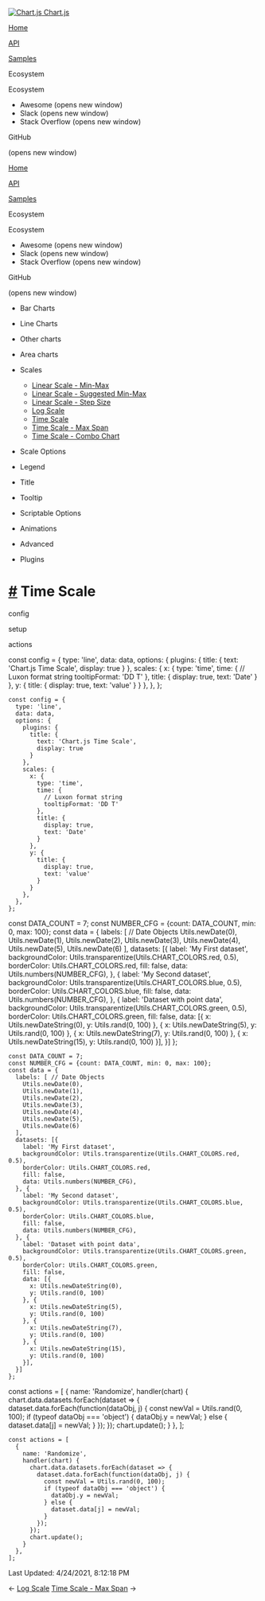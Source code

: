 <a href="/docs/3.2.0/" class="home-link router-link-active"><img src="/docs/3.2.0/favicon.ico" alt="Chart.js" class="logo" /> <span class="site-name can-hide">Chart.js</span></a>

<a href="/docs/3.2.0/" class="nav-link">Home</a>

<a href="/docs/3.2.0/api/" class="nav-link">API</a>

<a href="/docs/3.2.0/samples/" class="nav-link router-link-active">Samples</a>

<span class="title">Ecosystem</span> <span class="arrow down"></span>

<span class="title">Ecosystem</span> <span class="arrow right"></span>

-   Awesome
    <span class="sr-only">(opens new window)</span>
-   Slack
    <span class="sr-only">(opens new window)</span>
-   Stack Overflow
    <span class="sr-only">(opens new window)</span>

GitHub

<span class="sr-only">(opens new window)</span>

<a href="/docs/3.2.0/" class="nav-link">Home</a>

<a href="/docs/3.2.0/api/" class="nav-link">API</a>

<a href="/docs/3.2.0/samples/" class="nav-link router-link-active">Samples</a>

<span class="title">Ecosystem</span> <span class="arrow down"></span>

<span class="title">Ecosystem</span> <span class="arrow right"></span>

-   Awesome
    <span class="sr-only">(opens new window)</span>
-   Slack
    <span class="sr-only">(opens new window)</span>
-   Stack Overflow
    <span class="sr-only">(opens new window)</span>

GitHub

<span class="sr-only">(opens new window)</span>

-   Bar Charts <span class="arrow right"></span>

-   Line Charts <span class="arrow right"></span>

-   Other charts <span class="arrow right"></span>

-   Area charts <span class="arrow right"></span>

-   Scales <span class="arrow down"></span>

    -   <a href="/docs/3.2.0/samples/scales/linear-min-max.html" class="sidebar-link">Linear Scale - Min-Max</a>
    -   <a href="/docs/3.2.0/samples/scales/linear-min-max-suggested.html" class="sidebar-link">Linear Scale - Suggested Min-Max</a>
    -   <a href="/docs/3.2.0/samples/scales/linear-step-size.html" class="sidebar-link">Linear Scale - Step Size</a>
    -   <a href="/docs/3.2.0/samples/scales/log.html" class="sidebar-link">Log Scale</a>
    -   <a href="/docs/3.2.0/samples/scales/time-line.html" class="active sidebar-link">Time Scale</a>
    -   <a href="/docs/3.2.0/samples/scales/time-max-span.html" class="sidebar-link">Time Scale - Max Span</a>
    -   <a href="/docs/3.2.0/samples/scales/time-combo.html" class="sidebar-link">Time Scale - Combo Chart</a>

-   Scale Options <span class="arrow right"></span>

-   Legend <span class="arrow right"></span>

-   Title <span class="arrow right"></span>

-   Tooltip <span class="arrow right"></span>

-   Scriptable Options <span class="arrow right"></span>

-   Animations <span class="arrow right"></span>

-   Advanced <span class="arrow right"></span>

-   Plugins <span class="arrow right"></span>

<a href="#time-scale" class="header-anchor">#</a> Time Scale
============================================================

config

setup

actions

<a href="https://github.com/chartjs/Chart.js/blob/master/docs/samples/scales/time-line.md" class="code-editor-tool fab fa-github fa-lg" title="View on GitHub"></a>

const config = { type: 'line', data: data, options: { plugins: { title: { text: 'Chart.js Time Scale', display: true } }, scales: { x: { type: 'time', time: { // Luxon format string tooltipFormat: 'DD T' }, title: { display: true, text: 'Date' } }, y: { title: { display: true, text: 'value' } } }, }, };

    const config = {
      type: 'line',
      data: data,
      options: {
        plugins: {
          title: {
            text: 'Chart.js Time Scale',
            display: true
          }
        },
        scales: {
          x: {
            type: 'time',
            time: {
              // Luxon format string
              tooltipFormat: 'DD T'
            },
            title: {
              display: true,
              text: 'Date'
            }
          },
          y: {
            title: {
              display: true,
              text: 'value'
            }
          }
        },
      },
    };

const DATA\_COUNT = 7; const NUMBER\_CFG = {count: DATA\_COUNT, min: 0, max: 100}; const data = { labels: \[ // Date Objects Utils.newDate(0), Utils.newDate(1), Utils.newDate(2), Utils.newDate(3), Utils.newDate(4), Utils.newDate(5), Utils.newDate(6) \], datasets: \[{ label: 'My First dataset', backgroundColor: Utils.transparentize(Utils.CHART\_COLORS.red, 0.5), borderColor: Utils.CHART\_COLORS.red, fill: false, data: Utils.numbers(NUMBER\_CFG), }, { label: 'My Second dataset', backgroundColor: Utils.transparentize(Utils.CHART\_COLORS.blue, 0.5), borderColor: Utils.CHART\_COLORS.blue, fill: false, data: Utils.numbers(NUMBER\_CFG), }, { label: 'Dataset with point data', backgroundColor: Utils.transparentize(Utils.CHART\_COLORS.green, 0.5), borderColor: Utils.CHART\_COLORS.green, fill: false, data: \[{ x: Utils.newDateString(0), y: Utils.rand(0, 100) }, { x: Utils.newDateString(5), y: Utils.rand(0, 100) }, { x: Utils.newDateString(7), y: Utils.rand(0, 100) }, { x: Utils.newDateString(15), y: Utils.rand(0, 100) }\], }\] };

    const DATA_COUNT = 7;
    const NUMBER_CFG = {count: DATA_COUNT, min: 0, max: 100};
    const data = {
      labels: [ // Date Objects
        Utils.newDate(0),
        Utils.newDate(1),
        Utils.newDate(2),
        Utils.newDate(3),
        Utils.newDate(4),
        Utils.newDate(5),
        Utils.newDate(6)
      ],
      datasets: [{
        label: 'My First dataset',
        backgroundColor: Utils.transparentize(Utils.CHART_COLORS.red, 0.5),
        borderColor: Utils.CHART_COLORS.red,
        fill: false,
        data: Utils.numbers(NUMBER_CFG),
      }, {
        label: 'My Second dataset',
        backgroundColor: Utils.transparentize(Utils.CHART_COLORS.blue, 0.5),
        borderColor: Utils.CHART_COLORS.blue,
        fill: false,
        data: Utils.numbers(NUMBER_CFG),
      }, {
        label: 'Dataset with point data',
        backgroundColor: Utils.transparentize(Utils.CHART_COLORS.green, 0.5),
        borderColor: Utils.CHART_COLORS.green,
        fill: false,
        data: [{
          x: Utils.newDateString(0),
          y: Utils.rand(0, 100)
        }, {
          x: Utils.newDateString(5),
          y: Utils.rand(0, 100)
        }, {
          x: Utils.newDateString(7),
          y: Utils.rand(0, 100)
        }, {
          x: Utils.newDateString(15),
          y: Utils.rand(0, 100)
        }],
      }]
    };

const actions = \[ { name: 'Randomize', handler(chart) { chart.data.datasets.forEach(dataset =&gt; { dataset.data.forEach(function(dataObj, j) { const newVal = Utils.rand(0, 100); if (typeof dataObj === 'object') { dataObj.y = newVal; } else { dataset.data\[j\] = newVal; } }); }); chart.update(); } }, \];

    const actions = [
      {
        name: 'Randomize',
        handler(chart) {
          chart.data.datasets.forEach(dataset => {
            dataset.data.forEach(function(dataObj, j) {
              const newVal = Utils.rand(0, 100);
              if (typeof dataObj === 'object') {
                dataObj.y = newVal;
              } else {
                dataset.data[j] = newVal;
              }
            });
          });
          chart.update();
        }
      },
    ];

<span class="prefix">Last Updated:</span> <span class="time">4/24/2021, 8:12:18 PM</span>

<span class="prev"> ← <a href="/docs/3.2.0/samples/scales/log.html" class="prev">Log Scale</a> </span> <span class="next"> [Time Scale - Max Span](/docs/3.2.0/samples/scales/time-max-span.html) → </span>
